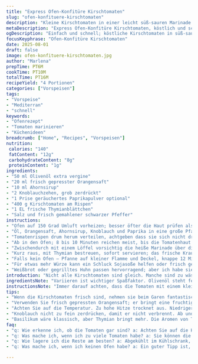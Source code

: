 ```yaml
---
title: "Express Ofen-Konfitüre Kirschtomaten"
slug: "ofen-konfituere-kirschtomaten"
description: "Kleine Kirschtomaten in einer leicht süß-sauren Marinade aus Olivenöl, Orangensaft statt Zitrone, Ahornsirup statt Honig, und geröstetem Knoblauch. Mit frischem Thymian anstatt Basilikum. Kurz im Ofen garen bis die Haut leicht aufplatzt, dann sofort servieren. Aromatisch, schnell, braucht keine ständige Beobachtung. Kann bei Bedarf Chili durch geräuchertes Paprikapulver ersetzen. Klare Anleitung, wie man Gargrad an der Haut erkennt und warum niedrigere Temperaturen beim Kochen Aroma verstärken. Ein Tipp: Tomaten auf Hochglanz bringen geht nur mit richtigem Öl. Nützlich für schnelle Vorspeisen mit Geflügel oder hellem Fisch."
metaDescription: "Express Ofen-Konfitüre Kirschtomaten, köstlich und schnell zubereitet; perfekt als mediterrane Vorspeise für jeden Anlass"
ogDescription: "Einfach und schnell; köstliche Kirschtomaten in süß-saurer Marinade für besondere Momente oder als Vorspeise"
focusKeyphrase: "Ofen-Konfitüre Kirschtomaten"
date: 2025-08-01
draft: false
image: ofen-konfituere-kirschtomaten.jpg
author: "Marlena"
prepTime: PT6M
cookTime: PT10M
totalTime: PT16M
recipeYield: "4 Portionen"
categories: ["Vorspeisen"]
tags:
- "Vorspeise"
- "Mediterran"
- "schnell"
keywords:
- "Ofenrezept"
- "Tomaten marinieren"
- "Küchenideen"
breadcrumb: ["Home", "Recipes", "Vorspeisen"]
nutrition: 
 calories: "140"
 fatContent: "12g"
 carbohydrateContent: "8g"
 proteinContent: "1g"
ingredients:
- "50 ml Olivenöl extra vergine"
- "20 ml frisch gepresster Orangensaft"
- "10 ml Ahornsirup"
- "2 Knoblauchzehen, grob zerdrückt"
- "1 Prise geräuchertes Paprikapulver optional"
- "400 g Kirschtomaten am Rispen"
- "1 EL frische Thymianblättchen"
- "Salz und frisch gemahlener schwarzer Pfeffer"
instructions:
- "Ofen auf 150 Grad Umluft vorheizen; besser öfter die Haut prüfen als auf Zeit warten."
- "Öl, Orangensaft, Ahornsirup, Knoblauch und Paprika in eine große Pfanne oder feuerfeste Form geben; Salz und Pfeffer großzügig würzen."
- "Tomatenrispen drum herum verteilen, achtgeben dass sie sich nicht drängen. So garen die Tomaten gleichmäßig."
- "Ab in den Ofen; 8 bis 10 Minuten reichen meist, bis die Tomatenhaut leicht aufplatzt – ein leises Braun-Geruchssignal gibt es als Bonus."
- "Zwischendurch mit einem Löffel vorsichtig die heiße Marinade über die Tomaten träufeln, fördert Karamellisierung und verhindert Austrocknen."
- "Kurz raus, mit Thymian bestreuen, sofort servieren; das frische Kraut bringt Zitrusnoten und Balance."
- "Falls kein Ofen – Pfanne auf kleiner Flamme und Deckel, knappe 12 Minuten geduldig; nichts anbrennen lassen!"
- "Für etwas mehr Würze kann ein Schluck Sojasoße helfen oder frisch gemahlener schwarzer Pfeffer direkt auf die noch heißen Tomaten."
- "Weißbrot oder gegrilltes Huhn passen hervorragend; aber ich habe sie auch gerne mal mit grünem Salat und etwas Ricotta ausprobiert."
introduction: "Nicht alle Kirschtomaten sind gleich. Manche sind zu wässrig, andere verlieren schnell Aroma beim Erhitzen. Meine Versuche mit klassischem Honigzugaben und Zitronensaft waren ehrlich gesagt... langweilig. Dann probierte ich Orangensaft – mehr Tiefe, fruchtiger Kick. Gleichzeitig Ahornsirup statt Honig, weil der Geschmack runder wirkt und weniger scharf brennt. Wichtig: das Öl muss hochwertig sein, sonst dickt die Marinade später unangenehm. Gerne nehme ich frischen Thymian statt Basilikum, weil das Aroma besser zur Orangennote passt. Hitze: kein Stress mit zu hoher Temperatur; lieber langsam schöne Röstaromen entwickeln lassen. Das Aufplatzen der Haut ist das wichtigste Zeichen, nicht die Uhr. Geruch hilft, immer riechen, das erspart Fehlgriffe. Von wegen schnelle Vorspeise – ein bisschen Aufmerksamkeit schafft bessere Texturen und Geschmack."
ingredientsNote: "Variieren ist wichtiger Spaßfaktor. Olivenöl steht fest, weil es Geschmacksträger Nummer eins ist. Orangensaft bringt Frische und Säure, Zitrone kann man nehmen, gibt aber mehr Schärfe. Ahornsirup mildert ab, Honig funktioniert, aber Vorsicht bei der Süße. Alternativ kann man hellen Agavendicksaft versuchen. Knoblauch nicht zu fein zerdrücken, die Stücke sollen unterschwellig mitzuschwimmen und weniger schnell verbrennen. Statt geräuchertem Paprika passen auch Chiliflocken oder eine Prise Kreuzkümmel, experimentieren. Tomaten unbedingt frisch und fest, zu weich führt zu matschiger Textur. Frische Kräuter je nach Saison; Thymian bringt erdige Noten, Basilikum leichteres Aroma. Salz nicht sparen, es hebt die Süße hervor, aber Vorsicht mit Pfeffer, frisch mahlen ist Pflicht."
instructionsNote: "Immer darauf achten, dass die Tomaten mit einem kleinen Abstand in der Form liegen, damit die Hitze zirkuliert und sie nicht ungleich weich werden. Das langsame Garen bei mittlerer Hitze bewirkt eine bessere Aromakonzentration, da die Haut nur sanft aufreißt und das Fruchtfleisch nicht zerfällt. Deckel benutzen, wenn man in der Pfanne arbeitet, hilft, den Dampf zu halten und lässt die Haut sanft platzen. Marinade regelmäßig über die Tomaten träufeln bewirkt Karamellisierung, das Aroma intensiviert sich und die Oberfläche glänzt besser. Wichtig: nicht durchmischen oder umdrehen, sonst zerdrücken die Tomaten. Wenn zu viel Flüssigkeit austritt, kann man die Hitze erhöhen und die Flüssigkeit reduzieren, bis sie sirupartig durchgeht. Abschließend frisch mit Kräutern bestreuen, die Hitze bringt deren Aromen zur Geltung – nicht vorher dazugeben, sonst verblassen sie."
tips:
- "Wenn die Kirschtomaten frisch sind, nehmen sie beim Garen fantastische Aromen auf. Prüfen Sie die Haut. Wenn sie aufplatzt, nehmen Sie sie sofort. Ein feines Knistern ist ein Zeichen, dass Röstaromen entstehen. Und! Wenn die Haut ungleichmäßig aussieht, könnten Sie die Tomaten mit einer Gabel leicht einstechen."
- "Verwenden Sie frisch gepressten Orangensaft; er bringt eine fruchtige Note ins Spiel. Wenn Sie keinen Orangensaft haben, nehmen Sie lieber Zitrone als gar keinen Saft. Aber! Seien Sie vorsichtig. Zitrone kann die Süße überdecken. Oder probieren Sie Apfelsaft. Das bringt auch Tiefe."
- "Achten Sie auf die Temperatur. Zu hohe Hitze trocknet aus. Niedrigere Hitze entwickelt dafür mehr Geschmack. 150 Grad Umluft ist optimal. Kontrollieren Sie immer den Geruch. Ein feiner Duft zeigt an, dass alles gut geht. Aber! Lassen Sie sich nicht zu lange Zeit; die Tomaten sind sonst übergart."
- "Knoblauch nicht zu fein zerdrücken, damit er nicht verbrennt. Ab und zu umrühren, aber sanft. Ansonsten zerdrücken Sie die Tomaten. Wenn es zu viel Flüssigkeit gibt, können Sie die Temperatur leicht erhöhen. Sehen Sie, wie sich die Marinade reduziert – das wird süßer und intensiver."
- "Basilikum wäre klassisch, aber Thymian bringt mehr. Die Aromen von Thymian passen perfekt zur Fruchtigkeit von Orangen. Frische Kräuter sind wichtig. Alternativen wie Petersilie sind möglich, aber der Geschmack ändert sich. Am besten die frischen Kräuter erst beim Servieren hinzufügen."
faq:
- "q: Wie erkenne ich, ob die Tomaten gar sind? a: Achten Sie auf die Haut. Sie sollte leicht aufplatzen. Ein gutes Aroma zeigt auch an, dass es gut läuft. Und: Das Fruchtfleisch sollte weich sein, aber nicht zerfallen. Immer wieder probieren."
- "q: Was mache ich, wenn ich zu viele Tomaten habe? a: Sie können die Tomaten leicht pürieren und als Soße verwenden. Oder Sie essen sie kalt. Mit etwas weißem Balsamico und Olivenöl. Lecker ist auch eine Bruschetta-Variation."
- "q: Wie lagere ich die Reste am besten? a: Abgekühlt im Kühlschrank, maximal zwei Tage. Decken Sie die Marinade gut ab. Alternativ können Sie die Reste auch einfrieren. Dann können Sie sie später als Beilage oder Sauce verwenden."
- "q: Was mache ich, wenn ich keinen Ofen habe? a: Ein guter Tipp ist, die Tomaten in der Pfanne zu garen. Kleiner Hitze; Deckel drauf. Sehen Sie nach 12 Minuten nach, die Haut muss aufplatzen. Man muss Geduld haben; es lohnt sich."

---
```

